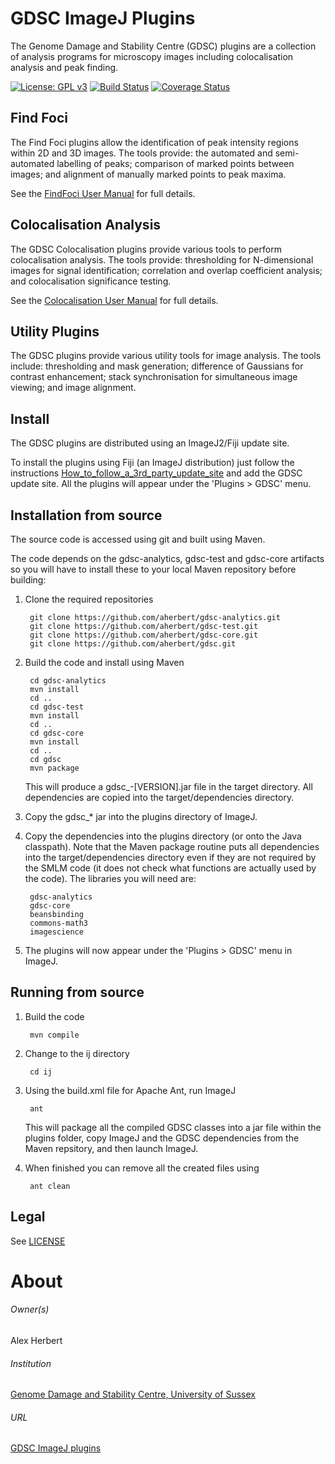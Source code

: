 GDSC ImageJ Plugins
===================

The Genome Damage and Stability Centre (GDSC) plugins are a collection of
analysis programs for microscopy images including colocalisation analysis and
peak finding.

[![License: GPL v3](https://img.shields.io/badge/License-GPLv3-blue.svg)](https://www.gnu.org/licenses/gpl-3.0)
[![Build Status](https://travis-ci.com/aherbert/gdsc.svg?branch=master)](https://travis-ci.com/aherbert/gdsc)
[![Coverage Status](https://coveralls.io/repos/github/aherbert/gdsc/badge.svg?branch=master)](https://coveralls.io/github/aherbert/gdsc?branch=master)

Find Foci
---------

The Find Foci plugins allow the identification of peak intensity regions within
2D and 3D images. The tools provide: the automated and semi-automated labelling
of peaks; comparison of marked points between images; and alignment of manually
marked points to peak maxima.

See the [FindFoci User Manual](FindFoci.odt) for full details.

Colocalisation Analysis
-----------------------

The GDSC Colocalisation plugins provide various tools to perform colocalisation
analysis. The tools provide: thresholding for N-dimensional images for signal
identification; correlation and overlap coefficient analysis; and
colocalisation significance testing.

See the [Colocalisation User Manual](Colocalisation.odt) for full details.

Utility Plugins
---------------

The GDSC plugins provide various utility tools for image analysis. The tools 
include: thresholding and mask generation; difference of Gaussians for 
contrast enhancement; stack synchronisation for simultaneous image viewing; 
and image alignment.


Install
-------

The GDSC plugins are distributed using an ImageJ2/Fiji update site. 

To install the plugins using Fiji (an ImageJ distribution) just follow the
instructions [How_to_follow_a_3rd_party_update_site](http://fiji.sc/How_to_follow_a_3rd_party_update_site) 
and add the GDSC update site. All the plugins will appear under the 
'Plugins > GDSC' menu.


Installation from source
------------------------

The source code is accessed using git and built using Maven. 

The code depends on the gdsc-analytics, gdsc-test and gdsc-core artifacts so 
you will have to install these to your local Maven repository before building:

1. Clone the required repositories

        git clone https://github.com/aherbert/gdsc-analytics.git
        git clone https://github.com/aherbert/gdsc-test.git
        git clone https://github.com/aherbert/gdsc-core.git
        git clone https://github.com/aherbert/gdsc.git

2. Build the code and install using Maven

        cd gdsc-analytics
        mvn install
        cd ..
        cd gdsc-test
        mvn install
        cd ..
        cd gdsc-core
        mvn install
        cd ..
        cd gdsc
        mvn package

	This will produce a gdsc_-[VERSION].jar file in the target directory. All 
	dependencies are copied into the target/dependencies directory.

3. Copy the gdsc_* jar into the plugins directory of ImageJ. 

4. Copy the dependencies into the plugins directory (or onto the Java
classpath). Note that the Maven package routine puts all dependencies into
the target/dependencies directory even if they are not required by the SMLM code
(it does not check what functions are actually used by the code). The libraries
you will need are:
  
        gdsc-analytics
        gdsc-core
        beansbinding
        commons-math3
        imagescience

5. The plugins will now appear under the 'Plugins > GDSC' menu in ImageJ.


Running from source
-------------------

1. Build the code

        mvn compile

2. Change to the ij directory

        cd ij

3. Using the build.xml file for Apache Ant, run ImageJ

        ant

	This will package all the compiled GDSC classes into a jar file within the
	plugins folder, copy ImageJ and the GDSC dependencies from the Maven 
	repsitory, and then launch ImageJ.

4. When finished you can remove all the created files using

        ant clean


Legal
-----

See [LICENSE](LICENSE.txt)


# About #

###### Owner(s) ######
Alex Herbert

###### Institution ######
[Genome Damage and Stability Centre, University of Sussex](http://www.sussex.ac.uk/gdsc/)

###### URL ######
[GDSC ImageJ plugins](http://www.sussex.ac.uk/gdsc/intranet/microscopy/UserSupport/AnalysisProtocol/imagej/gdsc_plugins/)
